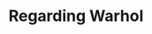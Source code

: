 ---
ee_id_show: '2848'
title: Regarding Warhol
url: regarding-warhol
live_url:
year: '2013'
venue: Warhol Museum
state_country: Pittsburgh
type:
dates:
wwwnews:
credits:
pitch: Silver Clouds, Super Mario Clouds ;-),,
ps:
download:
layout: shows
---